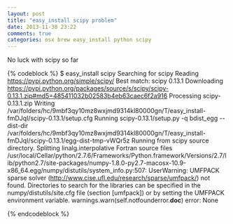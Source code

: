```yaml
---
layout: post
title: "easy_install scipy problem"
date: 2013-11-30 23:22
comments: true
categories: osx brew easy_install python scipy 
---
```


No luck with scipy so far

{% codeblock %}
$ easy_install scipy
Searching for scipy
Reading https://pypi.python.org/simple/scipy/
Best match: scipy 0.13.1
Downloading https://pypi.python.org/packages/source/s/scipy/scipy-0.13.1.zip#md5=485411032b02583b4eb63caec6f2a916
Processing scipy-0.13.1.zip
Writing /var/folders/hc/9mbf3qy10mz8wxjmd9314kl80000gn/T/easy_install-fmDJqI/scipy-0.13.1/setup.cfg
Running scipy-0.13.1/setup.py -q bdist_egg --dist-dir /var/folders/hc/9mbf3qy10mz8wxjmd9314kl80000gn/T/easy_install-fmDJqI/scipy-0.13.1/egg-dist-tmp-vWQr5z
Running from scipy source directory.
Splitting linalg.interpolative Fortran source files
/usr/local/Cellar/python/2.7.6/Frameworks/Python.framework/Versions/2.7/lib/python2.7/site-packages/numpy-1.8.0-py2.7-macosx-10.9-x86_64.egg/numpy/distutils/system_info.py:507: UserWarning: 
    UMFPACK sparse solver (http://www.cise.ufl.edu/research/sparse/umfpack/)
    not found. Directories to search for the libraries can be specified in the
    numpy/distutils/site.cfg file (section [umfpack]) or by setting
    the UMFPACK environment variable.
  warnings.warn(self.notfounderror.__doc__)
error: None

{% endcodeblock %}
